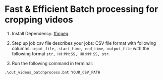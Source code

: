 # Fast & Efficient Batch processing for cropping videos

1. Install Dependency: [ffmpeg](https://www.ffmpeg.org/)
   
3. Step up job csv file describes your jobs:
  CSV file format with following columns: ```input_file, start_time, end_time, output_file``` with the following format ```str, HH:MM:SS, HH:MM:SS, str```.

5. Run the following command in terminal:

```
.\cut_videos_batchprocess.bat YOUR_CSV_PATH
```


